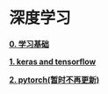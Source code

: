 # 深度学习

[**0. 学习基础**](0_学习基础)

[**1. keras and tensorflow**](1_keras_tensorflow)

[**2. pytorch(暂时不再更新)**](2_pytorch_暂时不再更新)
